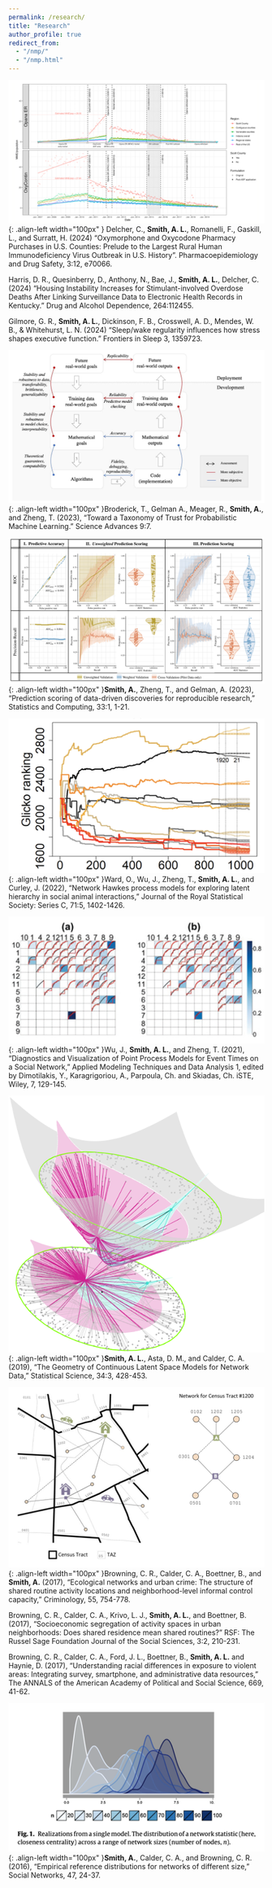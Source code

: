 ```yaml
---
permalink: /research/
title: "Research"
author_profile: true
redirect_from: 
  - "/nmp/"
  - "/nmp.html"
---
```


![Opioid Shipments](/images/ARCOS.png){: .align-left width="100px" } Delcher, C., **Smith, A. L.**, Romanelli, F., Gaskill, L., and Surratt, H. (2024) “Oxymorphone and Oxycodone Pharmacy Purchases in U.S. Counties: Prelude to the Largest Rural Human Immunodeficiency Virus Outbreak in U.S. History”. Pharmacoepidemiology and Drug Safety, 3:12, e70066.

Harris, D. R., Quesinberry, D., Anthony, N., Bae, J., **Smith, A. L.**, Delcher, C. (2024) “Housing Instability Increases for Stimulant-involved Overdose Deaths After Linking Surveillance Data to Electronic Health Records in Kentucky.” Drug and Alcohol Dependence, 264:112455.

Gilmore, G. R., **Smith, A. L.**, Dickinson, F. B., Crosswell, A. D., Mendes, W. B., & Whitehurst, L. N. (2024) “Sleep/wake regularity influences how stress shapes executive function.” Frontiers in Sleep 3, 1359723. 

![Taxonomoy of Trust](/images/Taxonomy.png){: .align-left width="100px" }Broderick, T., Gelman A., Meager, R., **Smith, A.**, and Zheng, T. (2023), “Toward a Taxonomy of Trust for Probabilistic Machine Learning.”  Science Advances 9:7. 

![Prediction scoring](/images/PredScoring.png){: .align-left width="100px" }**Smith, A.**, Zheng, T., and Gelman, A. (2023), “Prediction scoring of data-driven discoveries for reproducible research,” Statistics and Computing, 33:1, 1-21.

![Latent social rankings](/images/OwenMMHP.png){: .align-left width="100px" }Ward, O., Wu, J., Zheng, T., **Smith, A. L.**, and Curley, J. (2022), “Network Hawkes process models for exploring latent hierarchy in social animal interactions,” Journal of the Royal Statistical Society: Series C, 71:5, 1402-1426.

![Point process diagnostics](/images/Jing.png){: .align-left width="100px" }Wu, J., **Smith, A. L.**, and Zheng, T. (2021), “Diagnostics and Visualization of Point Process Models for Event Times on a Social Network,” Applied Modeling Techniques and Data Analysis 1, edited by Dimotilakis, Y., Karagrigoriou, A., Parpoula, Ch. and Skiadas, Ch.  iSTE, Wiley, 7, 129-145. 

![Hyperbolic latent space network](/images/Hyperbola3.png){: .align-left width="100px" }**Smith, A. L.**, Asta, D. M., and Calder, C. A. (2019), “The Geometry of Continuous Latent Space Models for Network Data,” Statistical Science, 34:3, 428-453.

![Co-location networks](/images/Browning.png){: .align-left width="100px" }Browning, C. R., Calder, C. A., Boettner, B., and **Smith, A.** (2017), “Ecological networks and urban crime:  The structure of shared routine activity locations and neighborhood-level informal control capacity,” Criminology, 55, 754-778.

Browning, C. R., Calder, C. A., Krivo, L. J., **Smith, A. L.**, and Boettner, B. (2017), “Socioeconomic segregation of activity spaces in urban neighborhoods:  Does shared residence mean shared routines?” RSF:  The Russel Sage Foundation Journal of the Social Sciences, 3:2, 210-231.
	
Browning, C. R., Calder, C. A., Ford, J. L., Boettner, B., **Smith, A. L.** and Haynie, D. (2017), “Understanding racial differences in exposure to violent areas:  Integrating survey, smartphone, and administrative data resources,” The ANNALS of the American Academy of Political and Social Science, 669, 41-62.

![Network size matters](/images/SocialNetworks.png){: .align-left width="100px" }**Smith, A.**, Calder, C. A., and Browning, C. R. (2016), “Empirical reference distributions for networks of different size,” Social Networks, 47, 24-37.
